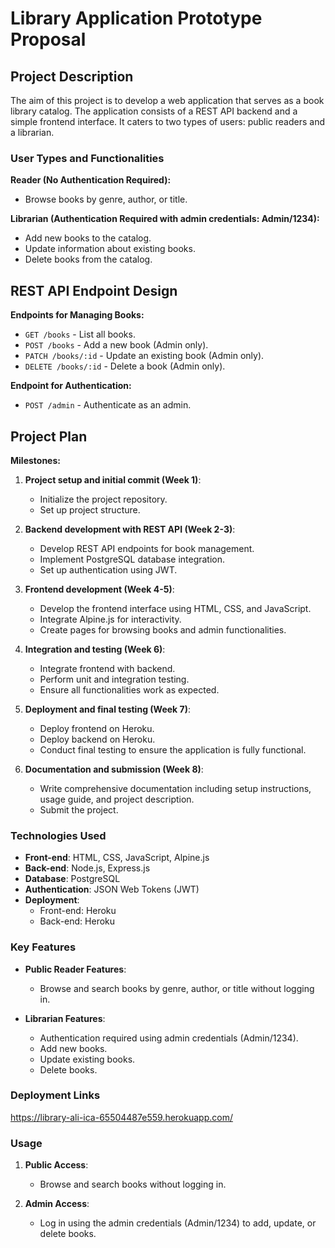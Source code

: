# Library Application Prototype Proposal

## Project Description

The aim of this project is to develop a web application that serves as a book library catalog. The application consists of a REST API backend and a simple frontend interface. It caters to two types of users: public readers and a librarian.

### User Types and Functionalities

**Reader (No Authentication Required):**
- Browse books by genre, author, or title.

**Librarian (Authentication Required with admin credentials: Admin/1234):**
- Add new books to the catalog.
- Update information about existing books.
- Delete books from the catalog.

## REST API Endpoint Design

**Endpoints for Managing Books:**
- `GET /books` - List all books.
- `POST /books` - Add a new book (Admin only).
- `PATCH /books/:id` - Update an existing book (Admin only).
- `DELETE /books/:id` - Delete a book (Admin only).

**Endpoint for Authentication:**
- `POST /admin` - Authenticate as an admin.

## Project Plan

**Milestones:**
1. **Project setup and initial commit (Week 1)**:
   - Initialize the project repository.
   - Set up project structure.

2. **Backend development with REST API (Week 2-3)**:
   - Develop REST API endpoints for book management.
   - Implement PostgreSQL database integration.
   - Set up authentication using JWT.

3. **Frontend development (Week 4-5)**:
   - Develop the frontend interface using HTML, CSS, and JavaScript.
   - Integrate Alpine.js for interactivity.
   - Create pages for browsing books and admin functionalities.

4. **Integration and testing (Week 6)**:
   - Integrate frontend with backend.
   - Perform unit and integration testing.
   - Ensure all functionalities work as expected.

5. **Deployment and final testing (Week 7)**:
   - Deploy frontend on Heroku.
   - Deploy backend on Heroku.
   - Conduct final testing to ensure the application is fully functional.

6. **Documentation and submission (Week 8)**:
   - Write comprehensive documentation including setup instructions, usage guide, and project description.
   - Submit the project.


### Technologies Used

- **Front-end**: HTML, CSS, JavaScript, Alpine.js
- **Back-end**: Node.js, Express.js
- **Database**: PostgreSQL
- **Authentication**: JSON Web Tokens (JWT)
- **Deployment**:
  - Front-end: Heroku
  - Back-end: Heroku

### Key Features

- **Public Reader Features**:
  - Browse and search books by genre, author, or title without logging in.
  
- **Librarian Features**:
  - Authentication required using admin credentials (Admin/1234).
  - Add new books.
  - Update existing books.
  - Delete books.


### Deployment Links

https://library-ali-ica-65504487e559.herokuapp.com/


### Usage

1. **Public Access**:
   - Browse and search books without logging in.

2. **Admin Access**:
   - Log in using the admin credentials (Admin/1234) to add, update, or delete books.
